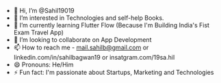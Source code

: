 - 👋 Hi, I’m @Sahil19019
- 👀 I’m interested in Technologies and self-help Books.
- 🌱 I’m currently learning Flutter Flow (Because I'm Building India's Fist Exam Travel App)
- 💞️ I’m looking to collaborate on App Development
- 📫 How to reach me - mail.sahilb@gmail.com or linkedin.com/in/sahilbagwan19 or insatgram.com/19sa.hil
- 😄 Pronouns: He/Him
- ⚡ Fun fact: I'm passionate about Startups, Marketing and Technologies

<!---
Sahil19019/Sahil19019 is a ✨ special ✨ repository because its `README.md` (this file) appears on your GitHub profile.
You can click the Preview link to take a look at your changes.
--->
